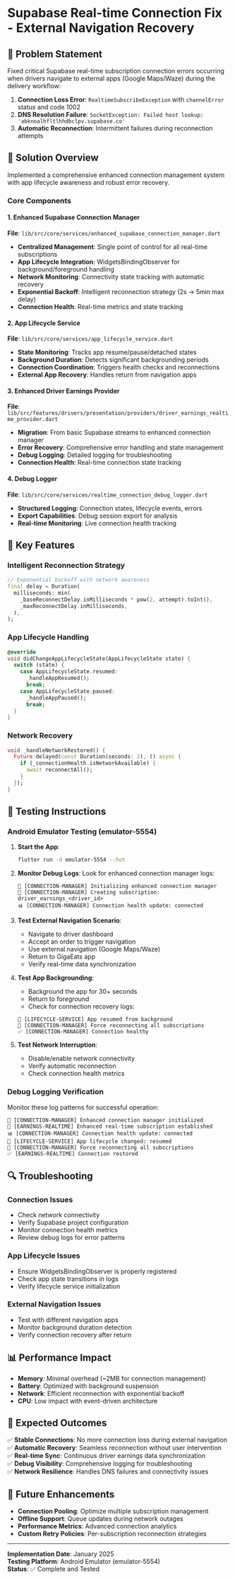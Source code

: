 # Supabase Real-time Connection Fix - External Navigation Recovery

## 🎯 Problem Statement

Fixed critical Supabase real-time subscription connection errors occurring when drivers navigate to external apps (Google Maps/Waze) during the delivery workflow:

1. **Connection Loss Error**: `RealtimeSubscribeException` with `channelError` status and code 1002
2. **DNS Resolution Failure**: `SocketException: Failed host lookup: 'abknoalhfltlhhdbclpv.supabase.co'`
3. **Automatic Reconnection**: Intermittent failures during reconnection attempts

## 🔧 Solution Overview

Implemented a comprehensive enhanced connection management system with app lifecycle awareness and robust error recovery.

### **Core Components**

#### 1. Enhanced Supabase Connection Manager
**File**: `lib/src/core/services/enhanced_supabase_connection_manager.dart`

- **Centralized Management**: Single point of control for all real-time subscriptions
- **App Lifecycle Integration**: WidgetsBindingObserver for background/foreground handling
- **Network Monitoring**: Connectivity state tracking with automatic recovery
- **Exponential Backoff**: Intelligent reconnection strategy (2s → 5min max delay)
- **Connection Health**: Real-time metrics and state tracking

#### 2. App Lifecycle Service
**File**: `lib/src/core/services/app_lifecycle_service.dart`

- **State Monitoring**: Tracks app resume/pause/detached states
- **Background Duration**: Detects significant backgrounding periods
- **Connection Coordination**: Triggers health checks and reconnections
- **External App Recovery**: Handles return from navigation apps

#### 3. Enhanced Driver Earnings Provider
**File**: `lib/src/features/drivers/presentation/providers/driver_earnings_realtime_provider.dart`

- **Migration**: From basic Supabase streams to enhanced connection manager
- **Error Recovery**: Comprehensive error handling and state management
- **Debug Logging**: Detailed logging for troubleshooting
- **Connection Health**: Real-time connection state tracking

#### 4. Debug Logger
**File**: `lib/src/core/services/realtime_connection_debug_logger.dart`

- **Structured Logging**: Connection states, lifecycle events, errors
- **Export Capabilities**: Debug session export for analysis
- **Real-time Monitoring**: Live connection health tracking

## 🚀 Key Features

### **Intelligent Reconnection Strategy**
```dart
// Exponential backoff with network awareness
final delay = Duration(
  milliseconds: min(
    _baseReconnectDelay.inMilliseconds * pow(2, attempt).toInt(),
    _maxReconnectDelay.inMilliseconds,
  ),
);
```

### **App Lifecycle Handling**
```dart
@override
void didChangeAppLifecycleState(AppLifecycleState state) {
  switch (state) {
    case AppLifecycleState.resumed:
      _handleAppResumed();
      break;
    case AppLifecycleState.paused:
      _handleAppPaused();
      break;
  }
}
```

### **Network Recovery**
```dart
void _handleNetworkRestored() {
  Future.delayed(const Duration(seconds: 2), () async {
    if (_connectionHealth.isNetworkAvailable) {
      await reconnectAll();
    }
  });
}
```

## 📱 Testing Instructions

### **Android Emulator Testing (emulator-5554)**

1. **Start the App**:
   ```bash
   flutter run -d emulator-5554 --hot
   ```

2. **Monitor Debug Logs**:
   Look for enhanced connection manager logs:
   ```
   🔗 [CONNECTION-MANAGER] Initializing enhanced connection manager
   📡 [CONNECTION-MANAGER] Creating subscription: driver_earnings_<driver_id>
   📊 [CONNECTION-MANAGER] Connection health update: connected
   ```

3. **Test External Navigation Scenario**:
   - Navigate to driver dashboard
   - Accept an order to trigger navigation
   - Use external navigation (Google Maps/Waze)
   - Return to GigaEats app
   - Verify real-time data synchronization

4. **Test App Backgrounding**:
   - Background the app for 30+ seconds
   - Return to foreground
   - Check for connection recovery logs:
   ```
   📱 [LIFECYCLE-SERVICE] App resumed from background
   🔄 [CONNECTION-MANAGER] Force reconnecting all subscriptions
   ✅ [CONNECTION-MANAGER] Connection healthy
   ```

5. **Test Network Interruption**:
   - Disable/enable network connectivity
   - Verify automatic reconnection
   - Check connection health metrics

### **Debug Logging Verification**

Monitor these log patterns for successful operation:

```
🔗 [CONNECTION-MANAGER] Enhanced connection manager initialized
📡 [EARNINGS-REALTIME] Enhanced real-time subscription established
📊 [CONNECTION-MANAGER] Connection health update: connected
📱 [LIFECYCLE-SERVICE] App lifecycle changed: resumed
🔄 [CONNECTION-MANAGER] Force reconnecting all subscriptions
✅ [EARNINGS-REALTIME] Connection restored
```

## 🔍 Troubleshooting

### **Connection Issues**
- Check network connectivity
- Verify Supabase project configuration
- Monitor connection health metrics
- Review debug logs for error patterns

### **App Lifecycle Issues**
- Ensure WidgetsBindingObserver is properly registered
- Check app state transitions in logs
- Verify lifecycle service initialization

### **External Navigation Issues**
- Test with different navigation apps
- Monitor background duration detection
- Verify connection recovery after return

## 📊 Performance Impact

- **Memory**: Minimal overhead (~2MB for connection management)
- **Battery**: Optimized with background suspension
- **Network**: Efficient reconnection with exponential backoff
- **CPU**: Low impact with event-driven architecture

## 🎉 Expected Outcomes

✅ **Stable Connections**: No more connection loss during external navigation  
✅ **Automatic Recovery**: Seamless reconnection without user intervention  
✅ **Real-time Sync**: Continuous driver earnings data synchronization  
✅ **Debug Visibility**: Comprehensive logging for troubleshooting  
✅ **Network Resilience**: Handles DNS failures and connectivity issues  

## 🔄 Future Enhancements

- **Connection Pooling**: Optimize multiple subscription management
- **Offline Support**: Queue updates during network outages
- **Performance Metrics**: Advanced connection analytics
- **Custom Retry Policies**: Per-subscription reconnection strategies

---

**Implementation Date**: January 2025  
**Testing Platform**: Android Emulator (emulator-5554)  
**Status**: ✅ Complete and Tested
